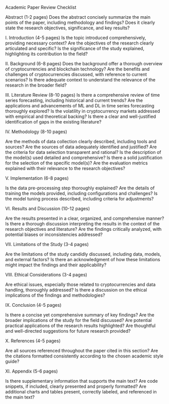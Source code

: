 Academic Paper Review Checklist


Abstract (1-2 pages)
Does the abstract concisely summarize the main points of the paper, including methodology and findings?
Does it clearly state the research objectives, significance, and key results?

I. Introduction (4-5 pages)
Is the topic introduced comprehensively, providing necessary context?
Are the objectives of the research clearly articulated and specific?
Is the significance of the study explained, highlighting its contribution to the field?

II. Background (6-8 pages)
Does the background offer a thorough overview of cryptocurrencies and blockchain technology?
Are the benefits and challenges of cryptocurrencies discussed, with reference to current scenarios?
Is there adequate context to understand the relevance of the research in the broader field?

III. Literature Review (8-10 pages)
Is there a comprehensive review of time series forecasting, including historical and current trends?
Are the applications and advancements of ML and DL in time series forecasting thoroughly explored?
Is the volatility in cryptocurrency markets addressed with empirical and theoretical backing?
Is there a clear and well-justified identification of gaps in the existing literature?

IV. Methodology (8-10 pages)

Are the methods of data collection clearly described, including tools and sources?
Are the sources of data adequately identified and justified?
Are the criteria for data selection transparent and rational?
Is the description of the model(s) used detailed and comprehensive?
Is there a solid justification for the selection of the specific model(s)?
Are the evaluation metrics explained with their relevance to the research objectives?

V. Implementation (6-8 pages)

Is the data pre-processing step thoroughly explained?
Are the details of training the models provided, including configurations and challenges?
Is the model tuning process described, including criteria for adjustments?

VI. Results and Discussion (10-12 pages)

Are the results presented in a clear, organized, and comprehensive manner?
Is there a thorough discussion interpreting the results in the context of the research objectives and literature?
Are the findings critically analyzed, with potential biases or inconsistencies addressed?

VII. Limitations of the Study (3-4 pages)

Are the limitations of the study candidly discussed, including data, models, and external factors?
Is there an acknowledgment of how these limitations might impact the findings and their applicability?

VIII. Ethical Considerations (3-4 pages)

Are ethical issues, especially those related to cryptocurrencies and data handling, thoroughly addressed?
Is there a discussion on the ethical implications of the findings and methodologies?

IX. Conclusion (4-5 pages)

Is there a concise yet comprehensive summary of key findings?
Are the broader implications of the study for the field discussed?
Are potential practical applications of the research results highlighted?
Are thoughtful and well-directed suggestions for future research provided?

X. References (4-5 pages)

Are all sources referenced throughout the paper cited in this section?
Are the citations formatted consistently according to the chosen academic style guide?

XI. Appendix (5-6 pages)

Is there supplementary information that supports the main text?
Are code snippets, if included, clearly presented and properly formatted?
Are additional charts and tables present, correctly labeled, and referenced in the main text?


